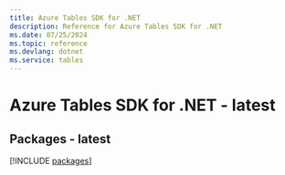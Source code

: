```yaml
---
title: Azure Tables SDK for .NET
description: Reference for Azure Tables SDK for .NET
ms.date: 07/25/2024
ms.topic: reference
ms.devlang: dotnet
ms.service: tables
---
```

# Azure Tables SDK for .NET - latest
## Packages - latest
[!INCLUDE [packages](tables-index.md)]